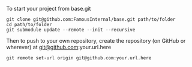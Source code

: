 To start your project from base.git

    git clone git@github.com:FamousInternal/base.git path/to/folder
    cd path/to/folder
    git submodule update --remote --init --recursive

Then to push to your own repository, create the repository (on GitHub or wherever) at git@github.com:your.url.here

    git remote set-url origin git@github.com:your.url.here
    
